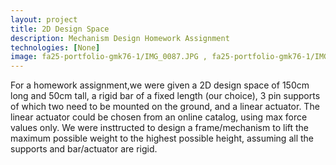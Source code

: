 ```yaml
---
layout: project
title: 2D Design Space
description: Mechanism Design Homework Assignment
technologies: [None]
image: fa25-portfolio-gmk76-1/IMG_0087.JPG , fa25-portfolio-gmk76-1/IMG_0086.JPG
---
```


For a homework assignment,we were given a 2D design space of 150cm long and 50cm tall, a rigid bar of a fixed length (our choice), 3 pin supports of which two need to be mounted on the ground, and a linear actuator. The linear actuator could be chosen from an online catalog, using max force values only. We were insttructed to design a frame/mechanism to lift the maximum possible weight to the highest possible height, assuming all the supports and bar/actuator are rigid.

